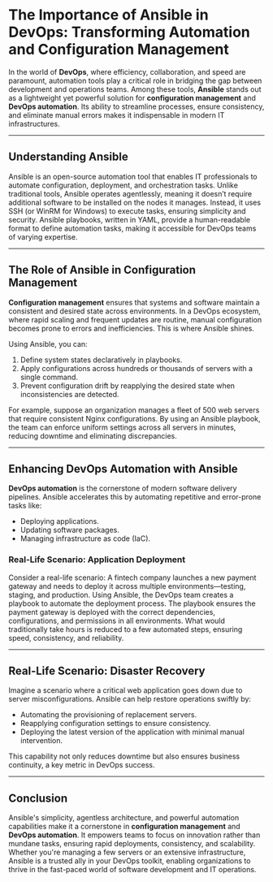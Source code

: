 
# The Importance of Ansible in DevOps: Transforming Automation and Configuration Management  

In the world of **DevOps**, where efficiency, collaboration, and speed are paramount, automation tools play a critical role in bridging the gap between development and operations teams. Among these tools, **Ansible** stands out as a lightweight yet powerful solution for **configuration management** and **DevOps automation**. Its ability to streamline processes, ensure consistency, and eliminate manual errors makes it indispensable in modern IT infrastructures.

---

## Understanding Ansible  

Ansible is an open-source automation tool that enables IT professionals to automate configuration, deployment, and orchestration tasks. Unlike traditional tools, Ansible operates agentlessly, meaning it doesn’t require additional software to be installed on the nodes it manages. Instead, it uses SSH (or WinRM for Windows) to execute tasks, ensuring simplicity and security. Ansible playbooks, written in YAML, provide a human-readable format to define automation tasks, making it accessible for DevOps teams of varying expertise.

---

## The Role of Ansible in Configuration Management  

**Configuration management** ensures that systems and software maintain a consistent and desired state across environments. In a DevOps ecosystem, where rapid scaling and frequent updates are routine, manual configuration becomes prone to errors and inefficiencies. This is where Ansible shines.  

Using Ansible, you can:  
1. Define system states declaratively in playbooks.  
2. Apply configurations across hundreds or thousands of servers with a single command.  
3. Prevent configuration drift by reapplying the desired state when inconsistencies are detected.  

For example, suppose an organization manages a fleet of 500 web servers that require consistent Nginx configurations. By using an Ansible playbook, the team can enforce uniform settings across all servers in minutes, reducing downtime and eliminating discrepancies.

---

## Enhancing DevOps Automation with Ansible  

**DevOps automation** is the cornerstone of modern software delivery pipelines. Ansible accelerates this by automating repetitive and error-prone tasks like:  
- Deploying applications.  
- Updating software packages.  
- Managing infrastructure as code (IaC).  

### Real-Life Scenario: Application Deployment  

Consider a real-life scenario: A fintech company launches a new payment gateway and needs to deploy it across multiple environments—testing, staging, and production. Using Ansible, the DevOps team creates a playbook to automate the deployment process. The playbook ensures the payment gateway is deployed with the correct dependencies, configurations, and permissions in all environments. What would traditionally take hours is reduced to a few automated steps, ensuring speed, consistency, and reliability.

---

## Real-Life Scenario: Disaster Recovery  

Imagine a scenario where a critical web application goes down due to server misconfigurations. Ansible can help restore operations swiftly by:  
- Automating the provisioning of replacement servers.  
- Reapplying configuration settings to ensure consistency.  
- Deploying the latest version of the application with minimal manual intervention.  

This capability not only reduces downtime but also ensures business continuity, a key metric in DevOps success.

---

## Conclusion  

Ansible's simplicity, agentless architecture, and powerful automation capabilities make it a cornerstone in **configuration management** and **DevOps automation**. It empowers teams to focus on innovation rather than mundane tasks, ensuring rapid deployments, consistency, and scalability. Whether you're managing a few servers or an extensive infrastructure, Ansible is a trusted ally in your DevOps toolkit, enabling organizations to thrive in the fast-paced world of software development and IT operations.
```
